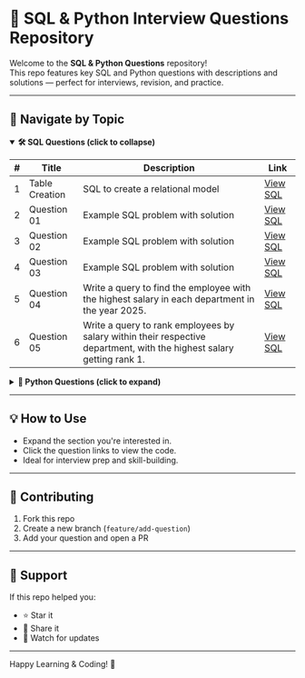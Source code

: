 # 📘 SQL & Python Interview Questions Repository

Welcome to the **SQL & Python Questions** repository!  
This repo features key SQL and Python questions with descriptions and solutions — perfect for interviews, revision, and practice.

---

## 📑 Navigate by Topic

<details open>
  <summary><strong>🛠️ SQL Questions (click to collapse)</strong></summary>

| # | Title            | Description                          | Link                              |
|---|------------------|--------------------------------------|-----------------------------------|
| 1 | Table Creation   | SQL to create a relational model     | [View SQL](https://github.com/Bubu02/Important_SQL_-_Python_Questions/blob/master/SQL/table_creation_table.sql)|
| 2 | Question 01      | Example SQL problem with solution    | [View SQL](https://github.com/Bubu02/Important_SQL_-_Python_Questions/blob/master/SQL/QnA_01.sql)     |
| 3 | Question 02      | Example SQL problem with solution    | [View SQL](https://github.com/Bubu02/Important_SQL_-_Python_Questions/blob/master/SQL/QnA_02.sql)     |
| 4 | Question 03      | Example SQL problem with solution    | [View SQL](https://github.com/Bubu02/Important_SQL_-_Python_Questions/blob/master/SQL/QnA_03.sql)     |
| 5 | Question 04      | Write a query to find the employee with the highest salary in each department in the year 2025.    | [View SQL](https://github.com/Bubu02/Important_SQL_-_Python_Questions/blob/master/SQL/QnA_04.sql)     |
| 6 | Question 05      | Write a query to rank employees by salary within their respective department, with the highest salary getting rank 1.    | [View SQL](https://github.com/Bubu02/Important_SQL_-_Python_Questions/blob/master/SQL/QnA_05.sql)     |

</details>

<details>
  <summary><strong>🐍 Python Questions (click to expand)</strong></summary>

| # | Title        | Description                           | Link                            |
|---|--------------|---------------------------------------|---------------------------------|
| 1 | Question 01  | Python coding question with solution  | [View Python](https://github.com/Bubu02/Important_SQL_-_Python_Questions/blob/master/Python/Validate%20Regular%20Expressions/answer.py) |

</details>

---

## 💡 How to Use

- Expand the section you're interested in.
- Click the question links to view the code.
- Ideal for interview prep and skill-building.

---

## 🤝 Contributing

1. Fork this repo  
2. Create a new branch (`feature/add-question`)  
3. Add your question and open a PR  

---

## 🌟 Support

If this repo helped you:

- ⭐ Star it  
- 🔁 Share it  
- 🔔 Watch for updates  

---

Happy Learning & Coding! 🚀
